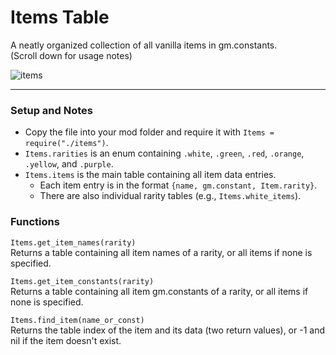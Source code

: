 # Items Table
A neatly organized collection of all vanilla items in gm.constants.  
(Scroll down for usage notes)

![items](https://github.com/Klehrik/RoRR-ItemsTable/assets/78520710/219d27b8-324d-4c66-b3a6-009819404e4d)

---

### Setup and Notes

* Copy the file into your mod folder and require it with `Items = require("./items")`.
* `Items.rarities` is an enum containing `.white`, `.green`, `.red`, `.orange`, `.yellow`, and `.purple`.
* `Items.items` is the main table containing all item data entries.
  * Each item entry is in the format `{name, gm.constant, Item.rarity}`.
  * There are also individual rarity tables (e.g., `Items.white_items`).


### Functions

`Items.get_item_names(rarity)`  
Returns a table containing all item names of a rarity, or all items if none is specified.

`Items.get_item_constants(rarity)`  
Returns a table containing all item gm.constants of a rarity, or all items if none is specified.

`Items.find_item(name_or_const)`  
Returns the table index of the item and its data (two return values), or -1 and nil if the item doesn't exist.
